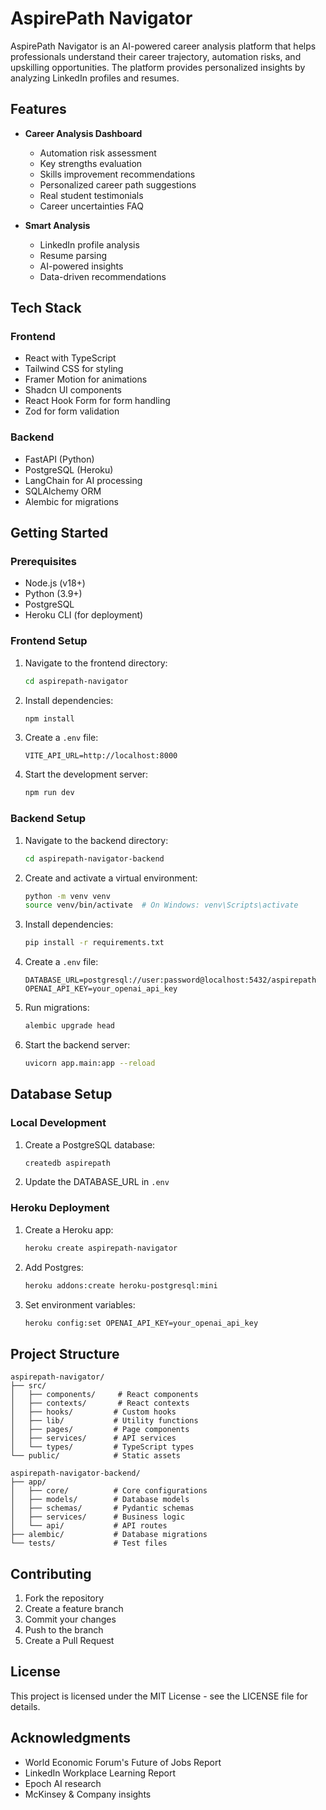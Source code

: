 # AspirePath Navigator

AspirePath Navigator is an AI-powered career analysis platform that helps professionals understand their career trajectory, automation risks, and upskilling opportunities. The platform provides personalized insights by analyzing LinkedIn profiles and resumes.

## Features

- **Career Analysis Dashboard**
  - Automation risk assessment
  - Key strengths evaluation
  - Skills improvement recommendations
  - Personalized career path suggestions
  - Real student testimonials
  - Career uncertainties FAQ

- **Smart Analysis**
  - LinkedIn profile analysis
  - Resume parsing
  - AI-powered insights
  - Data-driven recommendations

## Tech Stack

### Frontend
- React with TypeScript
- Tailwind CSS for styling
- Framer Motion for animations
- Shadcn UI components
- React Hook Form for form handling
- Zod for form validation

### Backend
- FastAPI (Python)
- PostgreSQL (Heroku)
- LangChain for AI processing
- SQLAlchemy ORM
- Alembic for migrations

## Getting Started

### Prerequisites
- Node.js (v18+)
- Python (3.9+)
- PostgreSQL
- Heroku CLI (for deployment)

### Frontend Setup
1. Navigate to the frontend directory:
   ```bash
   cd aspirepath-navigator
   ```

2. Install dependencies:
   ```bash
   npm install
   ```

3. Create a `.env` file:
   ```env
   VITE_API_URL=http://localhost:8000
   ```

4. Start the development server:
   ```bash
   npm run dev
   ```

### Backend Setup
1. Navigate to the backend directory:
   ```bash
   cd aspirepath-navigator-backend
   ```

2. Create and activate a virtual environment:
   ```bash
   python -m venv venv
   source venv/bin/activate  # On Windows: venv\Scripts\activate
   ```

3. Install dependencies:
   ```bash
   pip install -r requirements.txt
   ```

4. Create a `.env` file:
   ```env
   DATABASE_URL=postgresql://user:password@localhost:5432/aspirepath
   OPENAI_API_KEY=your_openai_api_key
   ```

5. Run migrations:
   ```bash
   alembic upgrade head
   ```

6. Start the backend server:
   ```bash
   uvicorn app.main:app --reload
   ```

## Database Setup

### Local Development
1. Create a PostgreSQL database:
   ```bash
   createdb aspirepath
   ```

2. Update the DATABASE_URL in `.env`

### Heroku Deployment
1. Create a Heroku app:
   ```bash
   heroku create aspirepath-navigator
   ```

2. Add Postgres:
   ```bash
   heroku addons:create heroku-postgresql:mini
   ```

3. Set environment variables:
   ```bash
   heroku config:set OPENAI_API_KEY=your_openai_api_key
   ```

## Project Structure

```
aspirepath-navigator/
├── src/
│   ├── components/     # React components
│   ├── contexts/       # React contexts
│   ├── hooks/         # Custom hooks
│   ├── lib/           # Utility functions
│   ├── pages/         # Page components
│   ├── services/      # API services
│   └── types/         # TypeScript types
└── public/            # Static assets

aspirepath-navigator-backend/
├── app/
│   ├── core/          # Core configurations
│   ├── models/        # Database models
│   ├── schemas/       # Pydantic schemas
│   ├── services/      # Business logic
│   └── api/           # API routes
├── alembic/           # Database migrations
└── tests/             # Test files
```

## Contributing

1. Fork the repository
2. Create a feature branch
3. Commit your changes
4. Push to the branch
5. Create a Pull Request

## License

This project is licensed under the MIT License - see the LICENSE file for details.

## Acknowledgments

- World Economic Forum's Future of Jobs Report
- LinkedIn Workplace Learning Report
- Epoch AI research
- McKinsey & Company insights
